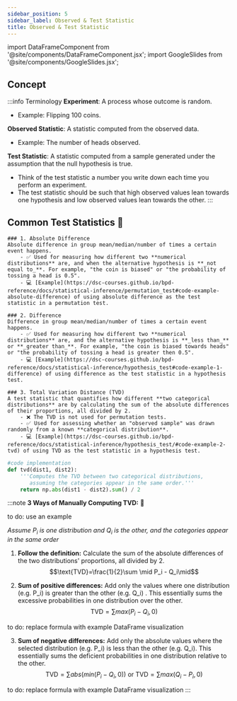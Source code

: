 ```yaml
---
sidebar_position: 5
sidebar_label: Observed & Test Statistic
title: Observed & Test Statistic
---
```


import DataFrameComponent from '@site/components/DataFrameComponent.jsx';
import GoogleSlides from '@site/components/GoogleSlides.jsx';

## Concept

:::info Terminology
**Experiment**: A process whose outcome is random.

- Example: Flipping 100 coins.

**Observed Statistic**: A statistic computed from the observed data.
- Example: The number of heads observed.

**Test Statistic**: A statistic computed from a sample generated under the assumption that the null hypothesis is true.
- Think of the test statistic a number you write down each time you perform an experiment.
- The test statistic should be such that high observed values lean towards one hypothesis and low observed values lean towards the other.
:::
## Common Test Statistics 🌟

    ### 1. Absolute Difference 
    Absolute difference in group mean/median/number of times a certain event happens.
        - ✅ Used for measuring how different two **numerical distributions** are, and when the alternative hypothesis is **_not equal to_**. For example, "the coin is biased" or "the probability of tossing a head is 0.5".
        - 💻 [Example](https://dsc-courses.github.io/bpd-reference/docs/statistical-inference/permutation_test#code-example-absolute-difference) of using absolute difference as the test statistic in a permutation test.

    ### 2. Difference 
    Difference in group mean/median/number of times a certain event happens.
        - ✅ Used for measuring how different two **numerical distributions** are, and the alternative hypothesis is **_less than_** or **_greater than_**. For example, "the coin is biased towards heads" or "the probability of tossing a head is greater then 0.5".
        - 💻 [Example](https://dsc-courses.github.io/bpd-reference/docs/statistical-inference/hypothesis_test#code-example-1-difference) of using difference as the test statistic in a hypothesis test.

    ### 3. Total Variation Distance (TVD) 
    A test statistic that quantifies how different **two categorical distributions** are by calculating the sum of the absolute differences of their proportions, all divided by 2.
        - ❌️ The TVD is not used for permutation tests.
        - ✅ Used for assessing whether an "observed sample" was drawn randomly from a known **categorical distribution**.
        - 💻 [Example](https://dsc-courses.github.io/bpd-reference/docs/statistical-inference/hypothesis_test/#code-example-2-tvd) of using TVD as the test statistic in a hypothesis test.

```python
#code implementation
def tvd(dist1, dist2):
    '''Computes the TVD between two categorical distributions, 
       assuming the categories appear in the same order.'''
    return np.abs(dist1 - dist2).sum() / 2
```

:::note
**3 Ways of Manually Computing TVD:** 🧮

to do: use an example

*Assume $P_i$ is one distribution and $Q_i$ is the other, and the categories appear in the same order*
1. **Follow the definition:** Calculate the sum of the absolute differences of the two distributions' proportions, all divided by 2. \
$$\text{TVD}=\frac{1}{2}\sum \mid P_i - Q_i\mid$$

2. **Sum of positive differences:** Add only the values where one distribution (e.g. P_i) is greater than the other (e.g. Q_i) . This essentially sums the excessive probabilities in one distribution over the other. \
$$\text{TVD}=\sum max(P_i-Q_i,0)$$

to do: replace formula with example DataFrame visualization

3. **Sum of negative differences:** Add only the absolute values where the selected distribution (e.g. P_i) is less than the other (e.g. Q_i). This essentially sums the deficient probabilities in one distribution relative to the other. \
$$\text{TVD}=\sum abs(min(P_i-Q_i,0)) \ \text{or} \ \text{TVD}=\sum max(Q_i-P_i,0)$$

to do: replace formula with example DataFrame visualization
:::




